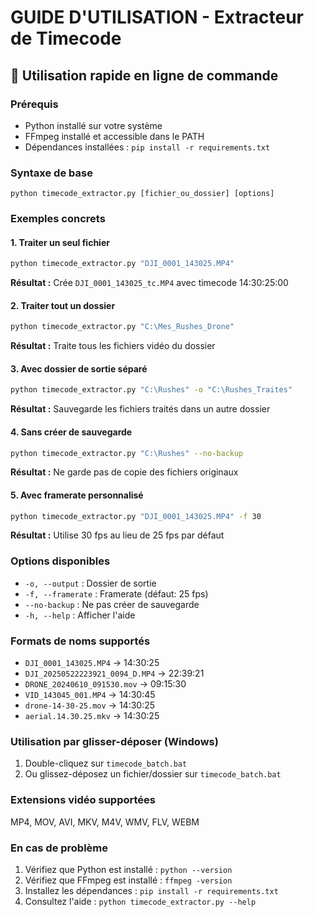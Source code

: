 # GUIDE D'UTILISATION - Extracteur de Timecode

## 🚀 Utilisation rapide en ligne de commande

### Prérequis
- Python installé sur votre système
- FFmpeg installé et accessible dans le PATH
- Dépendances installées : `pip install -r requirements.txt`

### Syntaxe de base
```
python timecode_extractor.py [fichier_ou_dossier] [options]
```

### Exemples concrets

#### 1. Traiter un seul fichier
```bash
python timecode_extractor.py "DJI_0001_143025.MP4"
```
**Résultat :** Crée `DJI_0001_143025_tc.MP4` avec timecode 14:30:25:00

#### 2. Traiter tout un dossier
```bash
python timecode_extractor.py "C:\Mes_Rushes_Drone"
```
**Résultat :** Traite tous les fichiers vidéo du dossier

#### 3. Avec dossier de sortie séparé
```bash
python timecode_extractor.py "C:\Rushes" -o "C:\Rushes_Traites"
```
**Résultat :** Sauvegarde les fichiers traités dans un autre dossier

#### 4. Sans créer de sauvegarde
```bash
python timecode_extractor.py "C:\Rushes" --no-backup
```
**Résultat :** Ne garde pas de copie des fichiers originaux

#### 5. Avec framerate personnalisé
```bash
python timecode_extractor.py "DJI_0001_143025.MP4" -f 30
```
**Résultat :** Utilise 30 fps au lieu de 25 fps par défaut

### Options disponibles
- `-o, --output` : Dossier de sortie
- `-f, --framerate` : Framerate (défaut: 25 fps)
- `--no-backup` : Ne pas créer de sauvegarde
- `-h, --help` : Afficher l'aide

### Formats de noms supportés
- `DJI_0001_143025.MP4` → 14:30:25
- `DJI_20250522223921_0094_D.MP4` → 22:39:21
- `DRONE_20240610_091530.mov` → 09:15:30
- `VID_143045_001.MP4` → 14:30:45
- `drone-14-30-25.mov` → 14:30:25
- `aerial.14.30.25.mkv` → 14:30:25

### Utilisation par glisser-déposer (Windows)
1. Double-cliquez sur `timecode_batch.bat`
2. Ou glissez-déposez un fichier/dossier sur `timecode_batch.bat`

### Extensions vidéo supportées
MP4, MOV, AVI, MKV, M4V, WMV, FLV, WEBM

### En cas de problème
1. Vérifiez que Python est installé : `python --version`
2. Vérifiez que FFmpeg est installé : `ffmpeg -version`
3. Installez les dépendances : `pip install -r requirements.txt`
4. Consultez l'aide : `python timecode_extractor.py --help`
